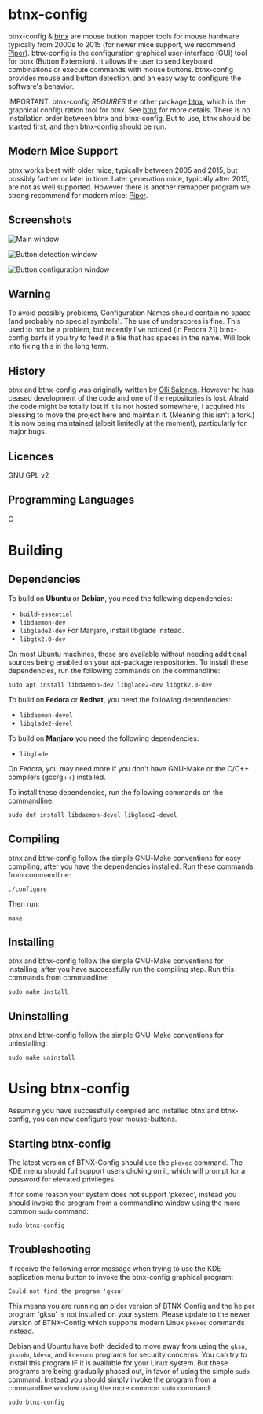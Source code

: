 btnx-config
===========

btnx-config & [btnx](https://github.com/cdobrich/btnx) are mouse button mapper tools for mouse hardware typically from 2000s to 2015 (for newer mice support, we recommend [Piper](https://github.com/libratbag/piper)). btnx-config is the configuration graphical user-interface (GUI) tool for btnx (Button Extension). It allows the user to send keyboard combinations or execute commands with mouse buttons. btnx-config provides mouse and button detection, and an easy way to configure the software's behavior.

IMPORTANT: btnx-config *REQUIRES* the other package [btnx](https://github.com/cdobrich/btnx), which is the graphical configuration tool for btnx. See [btnx](https://github.com/cdobrich/btnx) for more details. There is no installation order between btnx and btnx-config. But to use, btnx should be started first, and then btnx-config should be run.

Modern Mice Support
----
btnx works best with older mice, typically between 2005 and 2015, but possibly farther or later in time. Later generation mice, typically after 2015, are not as well supported. However there is another remapper program we strong recommend for modern mice: [Piper](https://github.com/libratbag/piper).


Screenshots
----
![Main window](https://raw.githubusercontent.com/cdobrich/btnx-config/master/doc/images/btnx-config-main-window.png)

![Button detection window](https://raw.githubusercontent.com/cdobrich/btnx-config/master/doc/images/btnx-config-button-detection-window.png)

![Button configuration window](https://raw.githubusercontent.com/cdobrich/btnx-config/master/doc/images/btnx-config-button-configuration-window.png)

Warning
----
To avoid possibly problems, Configuration Names should contain no space (and probably no special symbols). The use of underscores is fine. This used to not be a problem, but recently I've noticed (in Fedora 21) btnx-config barfs if you try to feed it a file that has spaces in the name. Will look into fixing this in the long term.

History
----
btnx and btnx-config was originally written by [Olli Salonen](https://launchpad.net/~daou). However he has ceased development of the code and one of the repositories is lost. Afraid the code might be totally lost if it is not hosted somewhere, I acquired his blessing to move the project here and maintain it. (Meaning this isn't a fork.) It is now being maintained (albeit limitedly at the moment), particularly for major bugs.

Licences
----
GNU GPL v2

Programming Languages
----
C

Building
=======

## Dependencies

To build on **Ubuntu** or **Debian**, you need the following dependencies:

* `build-essential`
* `libdaemon-dev`
* `libglade2-dev` For Manjaro, install libglade instead.
* `libgtk2.0-dev`

On most Ubuntu machines, these are available without needing additional sources being enabled on your apt-package respositories. To install these dependencies, run the following commands on the commandline:

`sudo apt install libdaemon-dev libglade2-dev libgtk2.0-dev`

To build on **Fedora** or **Redhat**, you need the following dependencies:

* `libdaemon-devel`
* `libglade2-devel`

To build on **Manjaro** you need the following dependencies:

* `libglade`

On Fedora, you may need more if you don't have GNU-Make or the C/C++ compilers (gcc/g++) installed.

To install these dependencies, run the following commands on the commandline:

`sudo dnf install libdaemon-devel libglade2-devel `

## Compiling

btnx and btnx-config follow the simple GNU-Make conventions for easy compiling, after you have the dependencies installed. Run these commands from commandline:

  `./configure`

Then run:

  `make`

## Installing

btnx and btnx-config follow the simple GNU-Make conventions for installing, after you have successfully run the compiling step. Run this commands from commandline:

`sudo make install`

## Uninstalling

btnx and btnx-config follow the simple GNU-Make conventions for uninstalling:

`sudo make uninstall`

Using btnx-config
=======

Assuming you have successfully compiled and installed btnx and btnx-config, you can now configure your mouse-buttons.

## Starting btnx-config

The latest version of BTNX-Config should use the `pkexec` command. The KDE menu should full support users clicking on it, which will prompt for a password for elevated privileges.

If for some reason your system does not support 'pkexec', instead you should invoke the program from a commandline window using the more common `sudo` command:

`sudo btnx-config`

## Troubleshooting

If receive the following error message when trying to use the KDE application menu button to invoke the btnx-config graphical program:

`Could not find the program 'gksu'`

This means you are running an older version of BTNX-Config and the helper program 'gksu' is not installed on your system. Please update to the newer version of BTNX-Config which supports modern Linux `pkexec` commands instead.

Debian and Ubuntu have both decided to move away from using the `gksu`, `gksudo`, `kdesu`, and `kdesudo` programs for security concerns. You can try to install this program IF it is available for your Linux system. But these programs are being gradually phased out, in favor of using the simple `sudo` command. Instead you should simply invoke the program from a commandline window using the more common `sudo` command:

`sudo btnx-config`
